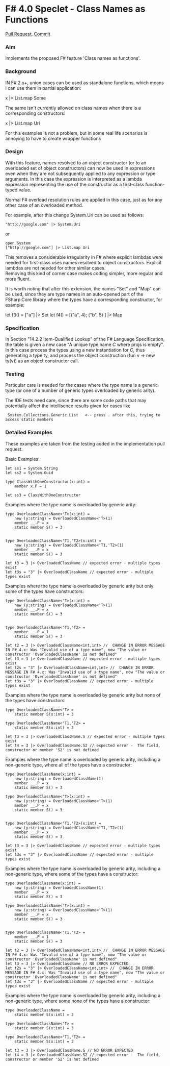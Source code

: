 
# F# 4.0 Speclet - Class Names as Functions

[Pull Request](https://visualfsharp.codeplex.com/SourceControl/network/forks/dsyme/cleanup/contribution/7104), [Commit](https://github.com/Microsoft/visualfsharp/commit/e3e46c49858ee39ddbb61ef1134089626e19e6fb)

### Aim

Implements the proposed F# feature 'Class names as functions'.

### Background

IN F# 2.x+, union cases can be used as standalone functions, which means I can use them in partial application:

x |> List.map Some

The same isn't currently allowed on class names when there is a corresponding constructors:

x |> List.map Uri

For this examples is not a problem, but in some real life scenarios is annoying to have to create wrapper functions

### Design 

With this feature, names resolved to an object constructor (or to an overloaded set of object constructors) 
can now be used in expressions even when they are not subsequently applied to any expression or type arguments. 
In this case the expression is interpreted as a lambda expression representing the use of the constructor 
as a first-class function-typed value.  

Normal F# overload resolution rules are applied in this case, just as for any other case of an overloaded method. 

For example, after this change System.Uri can be used as follows:

    "http://google.com" |> System.Uri

or

    open System
    ["http://google.com"] |> List.map Uri

This removes a considerable irregularity in F# where explicit lambdas were needed for first-class uses 
names resolved to object constructors. Explicit lambdas are not needed for other similar cases.  
Removing this kind of corner case makes coding simpler, more regular and more fluent.

It is worth noting that after this extension, the names "Set" and "Map" can be used, since they are type names in an auto-opened part of the FSharp.Core library where the types have a corresponding constructor, for example:

  let f3() = ["a"] |> Set
  let f4() = [("a", 4); ("b", 5) ] |> Map

### Specification 

In Section "14.2.2	Item-Qualified Lookup" of the F# Language Specification, the table is given a new case 
"A  unique type name _C_ where projs is empty".  In this case	process the types using a new instantiation for _C_, 
thus generating a type ty, and process the object construction (fun v -> new ty(v)) as an object constructor call.



### Testing

Particular care is needed for the cases where the type name 
is a generic type (or one of a number of generic types overloaded by generic arity).

The IDE tests need care, since there are some code paths that may potentially affect the intellisence results given for cases like

     System.Collections.Generic.List   <-- press . after this, trying to access static members

### Detailed Examples

These examples are taken from the testing added in the implementation pull request.  

Basic Examples:

    let ss1 = System.String
    let ss2 = System.Guid
    
    type ClassWithOneConstructor(x:int) = 
        member x.P = 1
    
    let ss3 = ClassWithOneConstructor

Examples where the type name is overloaded by generic arity:

    type OverloadedClassName<'T>(x:int) = 
        new (y:string) = OverloadedClassName<'T>(1)
        member __.P = x
        static member S() = 3


    type OverloadedClassName<'T1,'T2>(x:int) = 
        new (y:string) = OverloadedClassName<'T1,'T2>(1)
        member __.P = x
        static member S() = 3

    let t3 = 3 |> OverloadedClassName // expected error - multiple types exist
    let t3s = "3" |> OverloadedClassName // expected error - multiple types exist


Examples where the type name is overloaded by generic arity but only some of the types have constructors:

    type OverloadedClassName<'T>(x:int) = 
        new (y:string) = OverloadedClassName<'T>(1)
        member __.P = x
        static member S() = 3


    type OverloadedClassName<'T1,'T2> = 
        member __.P = 1
        static member S() = 3

    let t2 = 3 |> OverloadedClassName<int,int> //  CHANGE IN ERROR MESSAGE IN F# 4.x: Was "Invalid use of a type name", now "The value or constructor 'OverloadedClassName' is not defined"
    let t3 = 3 |> OverloadedClassName // expected error - multiple types exist
    let t2s = "3" |> OverloadedClassName<int,int> //  CHANGE IN ERROR MESSAGE IN F# 4.x: Was "Invalid use of a type name", now "The value or constructor 'OverloadedClassName' is not defined"
    let t3s = "3" |> OverloadedClassName // expected error - multiple types exist

Examples where the type name is overloaded by generic arity but none of the types have constructors:

    type OverloadedClassName<'T> = 
        static member S(x:int) = 3

    type OverloadedClassName<'T1,'T2> = 
        static member S(x:int) = 3

    let t3 = 3 |> OverloadedClassName.S // expected error - multiple types exist
    let t4 = 3 |> OverloadedClassName.S2 // expected error -  The field, constructor or member 'S2' is not defined



Examples where the type name is overloaded by generic arity, including a non-generic type, where all of the types have a constructor:

    type OverloadedClassName(x:int) = 
        new (y:string) = OverloadedClassName(1)
        member __.P = x
        static member S() = 3

    type OverloadedClassName<'T>(x:int) = 
        new (y:string) = OverloadedClassName<'T>(1)
        member __.P = x
        static member S() = 3


    type OverloadedClassName<'T1,'T2>(x:int) = 
        new (y:string) = OverloadedClassName<'T1,'T2>(1)
        member __.P = x
        static member S() = 3

    let t3 = 3 |> OverloadedClassName // expected error - multiple types exist
    let t3s = "3" |> OverloadedClassName // expected error - multiple types exist


Examples where the type name is overloaded by generic arity, including a non-generic type, where some of the types have a constructor:

    type OverloadedClassName(x:int) = 
        new (y:string) = OverloadedClassName(1)
        member __.P = x
        static member S() = 3

    type OverloadedClassName<'T>(x:int) = 
        new (y:string) = OverloadedClassName<'T>(1)
        member __.P = x
        static member S() = 3


    type OverloadedClassName<'T1,'T2> = 
        member __.P = 1
        static member S() = 3

    let t2 = 3 |> OverloadedClassName<int,int> //  CHANGE IN ERROR MESSAGE IN F# 4.x: Was "Invalid use of a type name", now "The value or constructor 'OverloadedClassName' is not defined"
    let t3 = 3 |> OverloadedClassName // NO ERROR EXPECTED
    let t2s = "3" |> OverloadedClassName<int,int> //  CHANGE IN ERROR MESSAGE IN F# 4.x: Was "Invalid use of a type name", now "The value or constructor 'OverloadedClassName' is not defined"
    let t3s = "3" |> OverloadedClassName // expected error - multiple types exist

Examples where the type name is overloaded by generic arity, including a non-generic type, where some none of the types have a constructor:

    type OverloadedClassName = 
        static member S(x:int) = 3

    type OverloadedClassName<'T> = 
        static member S(x:int) = 3

    type OverloadedClassName<'T1,'T2> = 
        static member S(x:int) = 3

    let t3 = 3 |> OverloadedClassName.S // NO ERROR EXPECTED
    let t4 = 3 |> OverloadedClassName.S2 // expected error -  The field, constructor or member 'S2' is not defined


